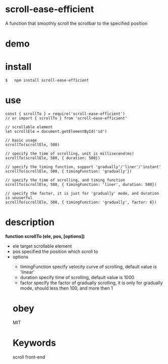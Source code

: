# **scroll-ease-efficient**
 A function that smoothly scroll the scrollbar to the specified position
# demo

# install
``` 
$   npm install scroll-ease-efficient 
```

# use
```
const { scrollTo } = require('scroll-ease-efficient')
// or import { scrollTo } from 'scroll-ease-efficient'

// scrollable element
let scrollEle = document.getElementById('id')

// basic usage
scrollTo(scrollEle, 500)

// specify the time of scrolling, unit is millisecond(ms)
scrollTo(scrollEle, 500, { duration: 500})

// specify the timing function, support 'gradually'/'liner'/'instant'
scrollTo(scrollEle, 500, { timingFunction: 'gradually'})

// specify the time of scrolling, and timing function
scrollTo(scrollEle, 500, { timingFunction: 'liner', duration: 500})

// specify the factor, it is just for 'gradually' mode, and duration is unuserful
scrollTo(scrollEle, 500, { timingFunction: 'gradually', factor: 6})
```
# description
**function scrollTo (ele, pos, [options])**
* ele <Dom> target scrollable element 
* pos <Number> specified the position which scroll to
* options <Object> 
   * timingFunction <String> specify velocity curve of scrolling, default value is 'linear'
   * duration <Number> specify time of scrolling, default value is 1000
   * factor <Number> specify the factor of gradually scrolling, it is only for gradually mode, should less then 100, and more then 1


# obey
MIT
# Keywords
scroll  front-end
